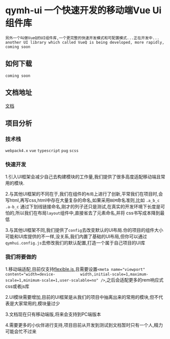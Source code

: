 # qymh-ui 一个快速开发的移动端Vue Ui 组件库

`另外一个叫做VueQ的UI组件库,一个更完整的快速开发模式和可配置模式...正在开发中...`
`another UI library which called VueQ is being developed, more rapidly, coming soon `

## 如何下载

`coming soon`

## 文档地址

[文档](https://qymh.github.io/qymh-ui/#/)

## 项目分析

### 技术栈

  `webpack4.x` `vue` `typescript` `pug` `scss`
  
### 快速开发

  1.引入UI框架会减少自己去构建模块的工作量,我们提供了很多高度适配移动端且常用的模块.
  
  2.与其他UI框架的不同在于,我们在组件的`布局`上进行了创新,平常我们在项目时,会写html,再写css,html中存在大量复杂的命名,如果采用`BEM`命名准则,比如         `.a_b_c` `.a-b_c` 通过下划线链接命名,刚才的列子还只是测试,在真实的开发环境下长度是可怕的,所以我们在布局`layout`组件中,直接省去了元素命名,并将
  css书写成本降到最低
  
  3.与其他UI框架不同,我们提供了`config`去改变默认的UI布局.你的项目的组件大小可能和UI库提供的不一样,没关系,我们内置了基础的UI布局,但你可以通过           `qymhui.config.js`去修改我们的默认配置,打造一个属于自己项目的UI库
  
### 我们将要做的  

  1.移动端适配,目前仅支持[flexible.js](https://github.com/amfe/lib-flexible),且需要设置`<meta name="viewport" content="width=device-           width,initial-scale=1,maximum-scale=1,minimum-scale=1,user-scalable=no" />`,之后会适配更多的rem响应式css或者js库
  
  2.UI模块需要增加,目前的UI框架是从我们的项目中抽离出来的常用的模块,但不代表是大家常用的,模块量过少
  
  3.文档现在只有移动端版,将来会支持到PC端版本
  
  4.需要更多的小伙伴进行支持,项目目前从开发到测试到文档暂时只有一个人,精力可能会忙不过来
